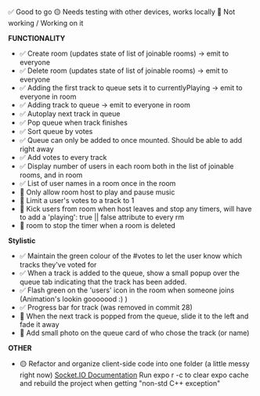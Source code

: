 ✅ Good to go
🟡 Needs testing with other devices, works locally
🛑 Not working / Working on it

**FUNCTIONALITY**
- ✅ Create room (updates state of list of joinable rooms) -> emit to everyone 
- ✅ Delete room (updates state of list of joinable rooms) -> emit to everyone
- ✅ Adding the first track to queue sets it to currentlyPlaying -> emit to everyone in room 
- ✅ Adding track to queue -> emit to everyone in room
- ✅ Autoplay next track in queue
- ✅ Pop queue when track finishes
- ✅ Sort queue by votes
- ✅ Queue can only be added to once mounted. Should be able to add right away
- ✅ Add votes to every track
- ✅ Display number of users in each room both in the list of joinable rooms, and in room
- ✅ List of user names in a room once in the room
- 🛑 Only allow room host to play and pause music
- 🛑 Limit a user's votes to a track to 1
- 🛑 Kick users from room when host leaves and stop any timers, will have to add a 'playing': true || false attribute to every rm
- 🛑 room to stop the timer when a room is deleted

**Stylistic**
- ✅ Maintain the green colour of the #votes to let the user know which tracks they've voted for
- ✅ When a track is added to the queue, show a small popup over the queue tab indicating that the track has been added.
- ✅ Flash green on the 'users' icon in the room when someone joins (Animation's lookin gooooood :) )
- ✅ Progress bar for track (was removed in commit 28)
- 🛑 When the next track is popped from the queue, slide it to the left and fade it away
- 🛑 Add small photo on the queue card of who chose the track (or name)

**OTHER**
- 🟡 Refactor and organize client-side code into one folder (a little messy right now)
<a href="https://socket.io/docs/v4/rooms/" target="_blank">Socket.IO Documentation</a>
Run expo r -c to clear expo cache and rebuild the project when getting "non-std C++ exception"
